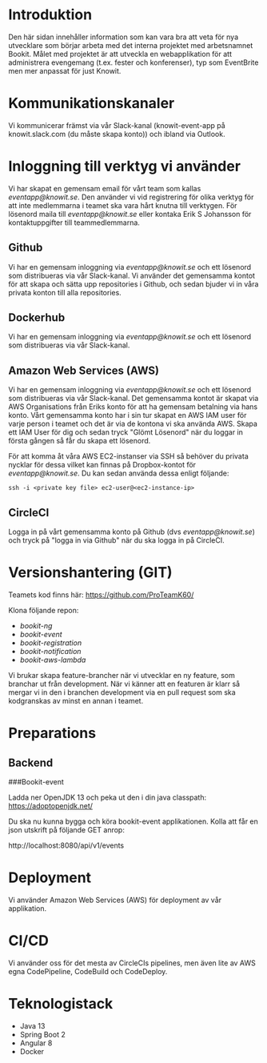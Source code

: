 # Introduktion
Den här sidan innehåller information som kan vara bra att veta för nya utvecklare som börjar arbeta med det interna projektet med arbetsnamnet Bookit. Målet med projektet är att utveckla en webapplikation för att administrera evengemang (t.ex. fester och konferenser), typ som EventBrite men mer anpassat för just Knowit. 

# Kommunikationskanaler
Vi kommunicerar främst via vår Slack-kanal (knowit-event-app på knowit.slack.com (du måste skapa konto)) och ibland via Outlook. 

# Inloggning till verktyg vi använder
Vi har skapat en gemensam email för vårt team som kallas _eventapp@knowit.se_. Den använder vi vid registrering för olika verktyg för att inte medlemmarna i teamet ska vara hårt knutna till verktygen. För lösenord maila till _eventapp@knowit.se_ eller kontaka Erik S Johansson för kontaktuppgifter till teammedlemmarna. 

## Github
Vi har en gemensam inloggning via _eventapp@knowit.se_ och ett lösenord som distribueras via vår Slack-kanal. Vi använder det gemensamma kontot för att skapa och sätta upp repositories i Github, och sedan bjuder vi in våra privata konton till alla repositories. 

## Dockerhub
Vi har en gemensam inloggning via _eventapp@knowit.se_ och ett lösenord som distribueras via vår Slack-kanal.

## Amazon Web Services (AWS)
Vi har en gemensam inloggning via _eventapp@knowit.se_ och ett lösenord som distribueras via vår Slack-kanal. Det gemensamma kontot är skapat via AWS Organisations från Eriks konto för att ha gemensam betalning via hans konto. Vårt gemensamma konto har i sin tur skapat en AWS IAM user för varje person i teamet och det är via de kontona vi ska använda AWS. Skapa ett IAM User för dig och sedan tryck "Glömt Lösenord" när du loggar in första gången så får du skapa ett lösenord. 

För att komma åt våra AWS EC2-instanser via SSH så behöver du privata nycklar för dessa vilket kan finnas på Dropbox-kontot för _eventapp@knowit.se_. Du kan sedan använda dessa enligt följande:
```
ssh -i <private key file> ec2-user@<ec2-instance-ip>
```

## CircleCI
Logga in på vårt gemensamma konto på Github (dvs _eventapp@knowit.se_) och tryck på "logga in via Github" när du ska logga in på CircleCI.

# Versionshantering (GIT)

Teamets kod finns här:
https://github.com/ProTeamK60/

Klona följande repon:
- _bookit-ng_
- _bookit-event_
- _bookit-registration_
- _bookit-notification_
- _bookit-aws-lambda_

Vi brukar skapa feature-brancher när vi utvecklar en ny feature, som branchar ut från development. När vi känner att en featuren är klarr så mergar vi in den i branchen development via en pull request som ska kodgranskas av minst en annan i teamet. 

# Preparations

## Backend

###Bookit-event

Ladda ner OpenJDK 13 och peka ut den i din java classpath:
https://adoptopenjdk.net/

Du ska nu kunna bygga och köra bookit-event applikationen.
Kolla att får en json utskrift på följande GET anrop:

http://localhost:8080/api/v1/events

# Deployment
Vi använder Amazon Web Services (AWS) för deployment av vår applikation. 

# CI/CD
Vi använder oss för det mesta av CircleCIs pipelines, men även lite av AWS egna CodePipeline, CodeBuild och CodeDeploy.

# Teknologistack
- Java 13
- Spring Boot 2
- Angular 8
- Docker
